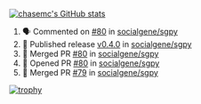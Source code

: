 [![chasemc's GitHub stats](https://github-readme-stats.vercel.app/api?username=chasemc)](https://github.com/anuraghazra/github-readme-stats)


<!--START_SECTION:activity-->
1. 🗣 Commented on [#80](https://github.com/socialgene/sgpy/pull/80#issuecomment-1866737124) in [socialgene/sgpy](https://github.com/socialgene/sgpy)
2. 🚀 Published release [v0.4.0](https://github.com/socialgene/sgpy/releases/tag/v0.4.0) in [socialgene/sgpy](https://github.com/socialgene/sgpy)
3. 🎉 Merged PR [#80](https://github.com/socialgene/sgpy/pull/80) in [socialgene/sgpy](https://github.com/socialgene/sgpy)
4. 💪 Opened PR [#80](https://github.com/socialgene/sgpy/pull/80) in [socialgene/sgpy](https://github.com/socialgene/sgpy)
5. 🎉 Merged PR [#79](https://github.com/socialgene/sgpy/pull/79) in [socialgene/sgpy](https://github.com/socialgene/sgpy)
<!--END_SECTION:activity-->
[![trophy](https://github-profile-trophy.vercel.app/?username=chasemc)](https://github.com/ryo-ma/github-profile-trophy)

